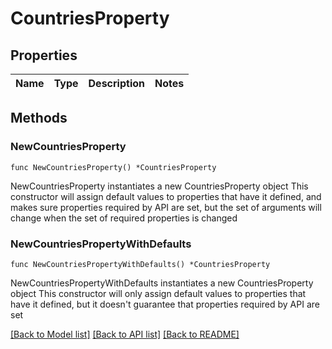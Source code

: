 # CountriesProperty

## Properties

Name | Type | Description | Notes
------------ | ------------- | ------------- | -------------

## Methods

### NewCountriesProperty

`func NewCountriesProperty() *CountriesProperty`

NewCountriesProperty instantiates a new CountriesProperty object
This constructor will assign default values to properties that have it defined,
and makes sure properties required by API are set, but the set of arguments
will change when the set of required properties is changed

### NewCountriesPropertyWithDefaults

`func NewCountriesPropertyWithDefaults() *CountriesProperty`

NewCountriesPropertyWithDefaults instantiates a new CountriesProperty object
This constructor will only assign default values to properties that have it defined,
but it doesn't guarantee that properties required by API are set


[[Back to Model list]](../README.md#documentation-for-models) [[Back to API list]](../README.md#documentation-for-api-endpoints) [[Back to README]](../README.md)


